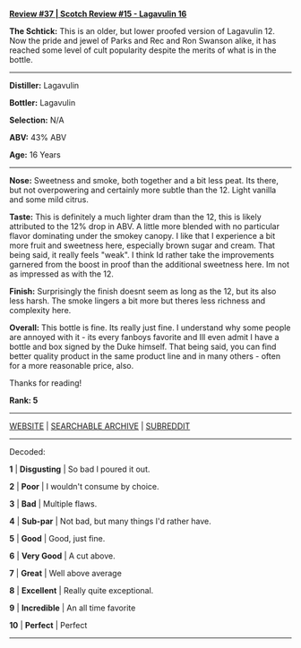 
[**Review #37 | Scotch Review #15 - Lagavulin 16**]( https://t8ke.review/review-37-lagavulin-16/)

**The Schtick:** This is an older, but lower proofed version of Lagavulin 12. Now the pride and jewel of Parks and Rec and Ron Swanson alike, it has reached some level of cult popularity despite the merits of what is in the bottle. 

-----

**Distiller:** Lagavulin

**Bottler:** Lagavulin

**Selection:** N/A

**ABV:**  43% ABV

**Age:** 16 Years 

-----

**Nose:**  Sweetness and smoke, both together and a bit less peat. Its there, but not overpowering and certainly more subtle than the 12. Light vanilla and some mild citrus.

**Taste:** This is definitely a much lighter dram than the 12, this is likely attributed to the 12% drop in ABV. A little more blended with no particular flavor dominating under the smokey canopy. I like that I experience a bit more fruit and sweetness here, especially brown sugar and cream. That being said, it really feels "weak". I think Id rather take the improvements garnered from the boost in proof than the additional sweetness here. Im not as impressed as with the 12. 

**Finish:** Surprisingly the finish doesnt seem as long as the 12, but its also less harsh. The smoke lingers a bit more but theres less richness and complexity here. 

**Overall:** This bottle is fine. Its really just fine. I understand why some people are annoyed with it - its every fanboys favorite and Ill even admit I have a bottle and box signed by the Duke himself. That being said, you can find better quality product in the same product line and in many others - often for a more reasonable price, also. 

Thanks for reading!

**Rank: 5**



-----

[WEBSITE](https://t8ke.review) | [SEARCHABLE ARCHIVE](https://t8ke.review/review-archive/) | [SUBREDDIT](https://reddit.com/r/t8kereviews)

-----

Decoded:

**1** | **Disgusting** | So bad I poured it out.

**2** | **Poor** | I wouldn't consume by choice.

**3** | **Bad** | Multiple flaws.

**4** | **Sub-par** | Not bad, but many things I'd rather have.

**5** | **Good** | Good, just fine.

**6** | **Very Good** | A cut above.

**7** | **Great** | Well above average

**8** | **Excellent** | Really quite exceptional.

**9** | **Incredible** | An all time favorite

**10** | **Perfect** | Perfect

----


